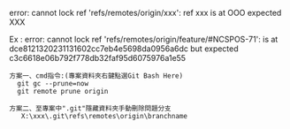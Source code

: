 error: cannot lock ref 'refs/remotes/origin/xxx': ref xxx is at OOO expected XXX

Ex : 
error: cannot lock ref 'refs/remotes/origin/feature/#NCSPOS-71': is at dce8121320231131602cc7eb4e5698da0956a6dc but expected c3c6618e06b792f778db32faf95d6075976a1e55


	方案一、cmd指令:(專案資料夾右鍵點選Git Bash Here)
	  git gc --prune=now
	  git remote prune origin

	方案二、至專案中".git"隱藏資料夾手動刪除問題分支
	   X:\xxx\.git\refs\remotes\origin\branchname